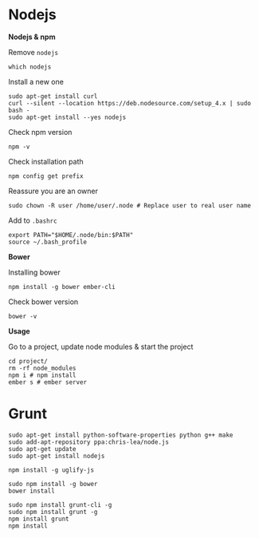 # Nodejs

**Nodejs & npm**

Remove `nodejs`

    which nodejs

Install a new one

    sudo apt-get install curl
    curl --silent --location https://deb.nodesource.com/setup_4.x | sudo bash -
    sudo apt-get install --yes nodejs

Check npm version

    npm -v

Check installation path

    npm config get prefix

Reassure you are an owner

    sudo chown -R user /home/user/.node # Replace user to real user name

Add to `.bashrc`

    export PATH="$HOME/.node/bin:$PATH"
    source ~/.bash_profile

**Bower**

Installing bower

    npm install -g bower ember-cli

Check bower version

    bower -v

**Usage**

Go to a project, update node modules & start the project

    cd project/
    rm -rf node_modules
    npm i # npm install
    ember s # ember server

# Grunt

    sudo apt-get install python-software-properties python g++ make
    sudo add-apt-repository ppa:chris-lea/node.js
    sudo apt-get update
    sudo apt-get install nodejs

    npm install -g uglify-js

    sudo npm install -g bower
    bower install

    sudo npm install grunt-cli -g
    sudo npm install grunt -g
    npm install grunt
    npm install
